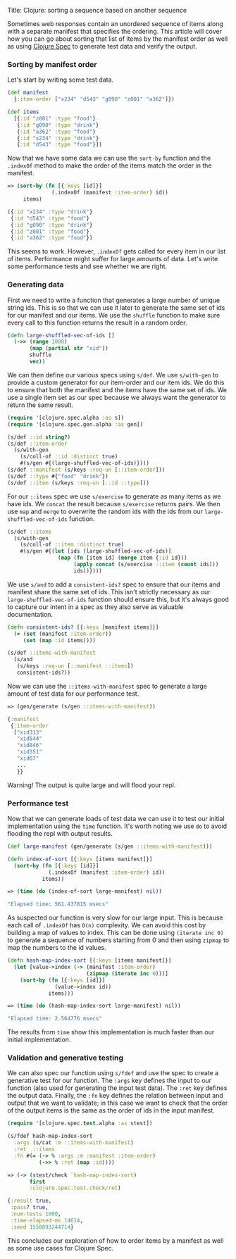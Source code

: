 Title: Clojure: sorting a sequence based on another sequence

Sometimes web responses contain an unordered sequence of items along with a separate manifest that specifies the ordering. This article will cover how you can go about sorting that list of items by the manifest order as well as using [Clojure Spec]((https://clojure.org/guides/spec#_exercise).) to generate test data and verify the output.

### Sorting by manifest order

Let's start by writing some test data.

```clojure
(def manifest
  {:item-order ["x234" "d543" "g090" "z001" "a362"]})

(def items
  [{:id "z001" :type "food"}
   {:id "g090" :type "drink"}
   {:id "a362" :type "food"}
   {:id "x234" :type "drink"}
   {:id "d543" :type "food"}])
```

Now that we have some data we can use the `sort-by` function and the `.indexOf` method to make the order of the items match the order in the manifest.

```clojure
=> (sort-by (fn [{:keys [id]}]
              (.indexOf (manifest :item-order) id))
     items)

({:id "x234" :type "drink"}
 {:id "d543" :type "food"}
 {:id "g090" :type "drink"}
 {:id "z001" :type "food"}
 {:id "a362" :type "food"})
```

This seems to work. However, `.indexOf` gets called for every item in our list of items. Performance might suffer for large amounts of data. Let's write some performance tests and see whether we are right.

### Generating data

First we need to write a function that generates a large number of unique string ids. This is so that we can use it later to generate the same set of ids for our manifest and our items. We use the `shuffle` function to make sure every call to this function returns the result in a random order.

```clojure
(defn large-shuffled-vec-of-ids []
  (->> (range 1000)
       (map (partial str "xid"))
       shuffle
       vec))
```

We can then define our various specs using `s/def`. We use `s/with-gen` to provide a custom generator for our item-order and our item ids. We do this to ensure that both the manifest and the items have the same set of ids. We use a single item set as our spec because we always want the generator to return the same result.

```clojure
(require '[clojure.spec.alpha :as s])
(require '[clojure.spec.gen.alpha :as gen])

(s/def ::id string?)
(s/def ::item-order
  (s/with-gen
    (s/coll-of ::id :distinct true)
    #(s/gen #{(large-shuffled-vec-of-ids)})))
(s/def ::manifest (s/keys :req-un [::item-order]))
(s/def ::type #{"food" "drink"})
(s/def ::item (s/keys :req-un [::id ::type]))
```

For our `::items` spec we use `s/exercise` to generate as many items as we have ids. We `concat` the result because `s/exercise` returns pairs. We then use `map` and  `merge` to overwrite the random ids with the ids from our `large-shuffled-vec-of-ids` function.

```clojure
(s/def ::items
  (s/with-gen
    (s/coll-of ::item :distinct true)
    #(s/gen #{(let [ids (large-shuffled-vec-of-ids)]
                (map (fn [item id] (merge item {:id id}))
                     (apply concat (s/exercise ::item (count ids)))
                     ids))})))
```

We use `s/and` to add a `consistent-ids?` spec to ensure that our items and manifest share the same set of ids. This isn't strictly necessary as our `large-shuffled-vec-of-ids` function should ensure this, but it's always good to capture our intent in a spec as they also serve as valuable documentation.

```clojure
(defn consistent-ids? [{:keys [manifest items]}]
  (= (set (manifest :item-order))
     (set (map :id items))))

(s/def ::items-with-manifest
  (s/and
   (s/keys :req-un [::manifest ::items])
   consistent-ids?))
```

Now we can use the `::items-with-manifest` spec to generate a large amount of test data for our performance test.

```clojure
=> (gen/generate (s/gen ::items-with-manifest))

{:manifest
 {:item-order
  ["xid313"
   "xid544"
   "xid846"
   "xid351"
   "xid67"
   ...
   }}
```

Warning! The output is quite large and will flood your repl.

### Performance test

Now that we can generate loads of test data we can use it to test our initial implementation using the `time` function. It's worth noting we use `do` to avoid flooding the repl with output results.

```clojure
(def large-manifest (gen/generate (s/gen ::items-with-manifest)))

(defn index-of-sort [{:keys [items manifest]}]
  (sort-by (fn [{:keys [id]}]
             (.indexOf (manifest :item-order) id))
           items))

=> (time (do (index-of-sort large-manifest) nil))

"Elapsed time: 561.437815 msecs"
```

As suspected our function is very slow for our large input. This is because each call of `.indexOf` has `O(n)` complexity. We can avoid this cost by building a map of values to index. This can be done using `(iterate inc 0)` to generate a sequence of numbers starting from 0 and then using `zipmap` to map the numbers to the id values.

```clojure
(defn hash-map-index-sort [{:keys [items manifest]}]
  (let [value->index (-> (manifest :item-order)
                         (zipmap (iterate inc 0)))]
    (sort-by (fn [{:keys [id]}]
               (value->index id))
             items)))

=> (time (do (hash-map-index-sort large-manifest) nil))

"Elapsed time: 2.564776 msecs"
```

The results from `time` show this implementation is much faster than our initial implementation.

### Validation and generative testing

We can also spec our function using `s/fdef` and use the spec to create a generative test for our function. The `:args` key defines the input to our function (also used for generating the input test data). The `:ret` key defines the output data. Finally, the `:fn` key defines the relation between input and output that we want to validate; in this case we want to check that the order of the output items is the same as the order of ids in the input manifest.

```clojure
(require '[clojure.spec.test.alpha :as stest])

(s/fdef hash-map-index-sort
  :args (s/cat :m ::items-with-manifest)
  :ret  ::items
  :fn #(= (-> % :args :m :manifest :item-order)
          (->> % :ret (map :id))))

=> (-> (stest/check `hash-map-index-sort)
       first
       :clojure.spec.test.check/ret)

{:result true,
 :pass? true,
 :num-tests 1000,
 :time-elapsed-ms 14614,
 :seed 1558893244714}
```

This concludes our exploration of how to order items by a manifest as well as some use cases for Clojure Spec.

